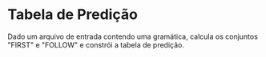 # Tabela de Predição
Dado um arquivo de entrada contendo uma gramática, calcula os conjuntos "FIRST" e "FOLLOW" e constrói a tabela de predição.